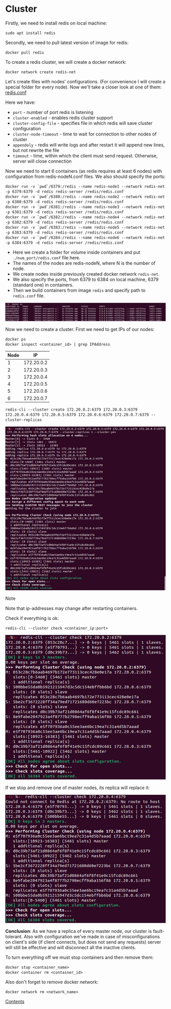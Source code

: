 # Cluster
Firstly, we need to install redis on local machine:
```shell
sudo apt install redis
```
Secondly, we need to pull latest version of image for redis:
```shell
docker pull redis
```
To create a redis cluster, we will create a docker network:
```shell
docker network create redis-net
```
Let's create files with nodes' configurations. (For convenience I will create a special folder for every node).
Now we'll take a closer look at one of them: [redis.conf](6379/redis.conf)

Here we have:
* `port` - number of port redis is listening
* `cluster-enabled` - enables redis cluster support
* `cluster-config-file` - specifies file in which redis will save cluster configuration
* `cluster-node-timeout` - time to wait for connection to other nodes of cluster
* `appendoly` - redis will write logs and after restart it will append new lines, but not rewrite the file 
* `timeout` - time, within which the client must send request. Otherwise, server will close connection 

Now we need to start 6 containers (as redis requires at least 6 nodes) with configuration from redis-nodeN.conf files. 
We also should specify the ports:
```shell
docker run -v `pwd`/6379:/redis --name redis-node1 --network redis-net -p 6379:6379 -d redis redis-server /redis/redis.conf
docker run -v `pwd`/6380:/redis --name redis-node2 --network redis-net -p 6380:6379 -d redis redis-server /redis/redis.conf
docker run -v `pwd`/6381:/redis --name redis-node3 --network redis-net -p 6381:6379 -d redis redis-server /redis/redis.conf
docker run -v `pwd`/6382:/redis --name redis-node4 --network redis-net -p 6382:6379 -d redis redis-server /redis/redis.conf
docker run -v `pwd`/6383:/redis --name redis-node5 --network redis-net -p 6383:6379 -d redis redis-server /redis/redis.conf
docker run -v `pwd`/6384:/redis --name redis-node6 --network redis-net -p 6384:6379 -d redis redis-server /redis/redis.conf
```

* Here we create a folder for volume inside containers and put `./num_port/redis.conf` file here.
* The names of the nodes are redis-nodeN, where N is the number of node.
* We create nodes inside previously created docker network `redis-net`. 
* We also specify the ports, from 6379 to 6384 on local machine, 6379 (standard one) in containers.
* Then we build containers from image `redis` and specify path to `redis.conf` file.

![Alt text](images/all_containers.jpg)

Now we need to create a cluster. First we need to get IPs of our nodes:
```shell
docker ps 
docker inspect <container_id> | grep IPAddress
```
| Node | IP         |
|------|------------|
| 1    | 172.20.0.2 |
| 2    | 172.20.0.3 |
| 3    | 172.20.0.4 |
| 4    | 172.20.0.5 |
| 5    | 172.20.0.6 |
| 6    | 172.20.0.7 |

```shell
redis-cli --cluster create 172.20.0.2:6379 172.20.0.3:6379 172.20.0.4:6379 172.20.0.5:6379 172.20.0.6:6379 172.20.0.7:6379 --cluster-replicas
```

![Alt text](images/cluster_running.jpg)

> [!NOTE]
> Note that ip-addresses may change after restarting containers.

Check if everything is ok:
```shell
redis-cli --cluster check <container_ip:port>
```

![Alt text](images/cluster_ok.jpg)

If we stop and remove one of master nodes, its replica will replace it:

![Alt text](images/cluster_without_node.jpg)

**Conclusion**: As we have a replica of every master node, our cluster is fault-tolerant. 
Also with configuration we've made in case of misconfigurations on client's side 
(if client connects, but does not send any requests) server will still be effective
and will disconnect all the inactive clients.

To turn everything off we must stop containers and then remove them:
```shell
docker stop <container_name>
docker container rm <container_id>
```
Also don't forget to remove docker network:
```shell
docker network rm <network_name>
```

[Contents](README.md)